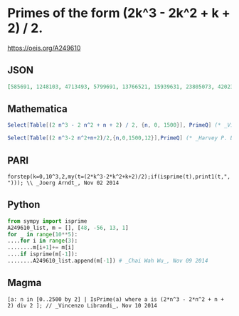 # Primes of the form \(2k^3 \- 2k^2 \+ k \+ 2\) / 2\.
https://oeis.org/A249610
## JSON
```JSON
[585691, 1248103, 4713493, 5799691, 13766521, 15939631, 23805073, 42023263, 46526581, 80435161, 102284443, 127770301, 157172671, 179088331, 215640301, 287060731, 519072451, 591998821, 617744731, 788035711, 951796141, 987056419, 1433977333, 1998789031]
```
## Mathematica
```Mathematica
Select[Table[(2 n^3 - 2 n^2 + n + 2) / 2, {n, 0, 1500}], PrimeQ] (* _Vincenzo Librandi_, Nov 10 2014 *)
```
```Mathematica
Select[Table[(2 n^3-2 n^2+n+2)/2,{n,0,1500,12}],PrimeQ] (* _Harvey P. Dale_, Jun 12 2022 *)
```
## PARI
```PARI
forstep(k=0,10^3,2,my(t=(2*k^3-2*k^2+k+2)/2);if(isprime(t),print1(t,", "))); \\ _Joerg Arndt_, Nov 02 2014
```
## Python
```Python
from sympy import isprime
A249610_list, m = [], [48, -56, 13, 1]
for _ in range(10**5):
....for i in range(3):
........m[i+1]+= m[i]
....if isprime(m[-1]):
........A249610_list.append(m[-1]) # _Chai Wah Wu_, Nov 09 2014
```
## Magma
```Magma
[a: n in [0..2500 by 2] | IsPrime(a) where a is (2*n^3 - 2*n^2 + n + 2) div 2 ]; // _Vincenzo Librandi_, Nov 10 2014
```
